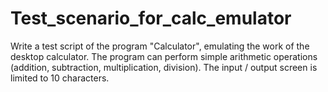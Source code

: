 # Test_scenario_for_calc_emulator
Write a test script of the program "Calculator", emulating the work of the desktop calculator. The program can perform simple arithmetic operations (addition, subtraction, multiplication, division). The input / output screen is limited to 10 characters.
